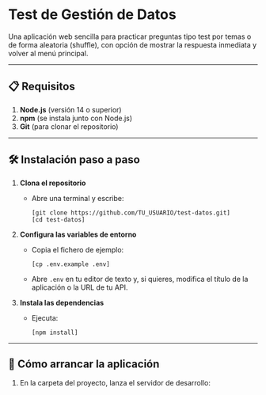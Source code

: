 # Test de Gestión de Datos

Una aplicación web sencilla para practicar preguntas tipo test por temas o de forma aleatoria (shuffle), con opción de mostrar la respuesta inmediata y volver al menú principal.

---

## 📋 Requisitos

1. **Node.js** (versión 14 o superior)  
2. **npm** (se instala junto con Node.js)  
3. **Git** (para clonar el repositorio)

---

## 🛠️ Instalación paso a paso

1. **Clona el repositorio**  
   - Abre una terminal y escribe:  
     ```
     [git clone https://github.com/TU_USUARIO/test-datos.git]
     [cd test-datos]
     ```

2. **Configura las variables de entorno**  
   - Copia el fichero de ejemplo:  
     ```
     [cp .env.example .env]
     ```
   - Abre `.env` en tu editor de texto y, si quieres, modifica el título de la aplicación o la URL de tu API.  

3. **Instala las dependencias**  
   - Ejecuta:  
     ```
     [npm install]
     ```

---

## 🚀 Cómo arrancar la aplicación

1. En la carpeta del proyecto, lanza el servidor de desarrollo:  